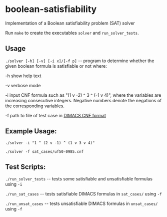 # boolean-satisfiability
Implementation of a Boolean satisfiability problem (SAT) solver

Run `make` to create the executables `solver` and `run_solver_tests`.

Usage
------------
 `./solver [-h] [-v] [-i x]/[-f p]` -- program to determine whether the given boolean formula is satisfiable or not where:

-h  show help text

-v  verbose mode

-i  input CNF formula such as "(1 v -2) ^ 3 ^ (-1 v 4)", where the variables are increasing consecutive integers. Negative numbers denote the negations of the corresponding variables.

-f  path to file of test case in [DIMACS CNF format](http://people.sc.fsu.edu/~jburkardt/data/cnf/cnf.html)

Example Usage:
------------
`./solver -i "1 ^ (2 v -1) ^ (1 v 3 v 4)"`

`./solver -f sat_cases/uf50-0985.cnf`

Test Scripts:
------------
`./run_solver_tests` -- tests some satisfiable and unsatisfiable formulas using `-i`

`./run_sat_cases` -- tests satisfiable DIMACS formulas in `sat_cases/` using `-f`

`./run_unsat_cases` -- tests unsatisfiable DIMACS formulas in `unsat_cases/` using `-f`